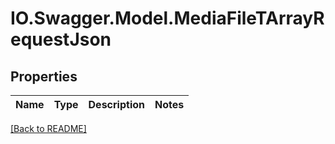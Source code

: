 # IO.Swagger.Model.MediaFileTArrayRequestJson
## Properties

Name | Type | Description | Notes
------------ | ------------- | ------------- | -------------

 [[Back to README]](../README.md)

